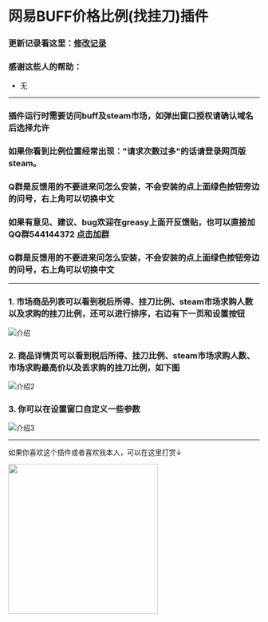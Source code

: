 # 网易BUFF价格比例(找挂刀)插件

### **更新记录看这里：[修改记录](https://gitee.com/pronax/buffMarketHelper/commits/master)**
### 感谢这些人的帮助：
* 无
---

### 插件运行时需要访问buff及steam市场，如弹出窗口授权请确认域名后选择允许

### **如果你看到比例位置经常出现："请求次数过多"的话请登录网页版steam。**

### Q群是反馈用的不要进来问怎么安装，不会安装的点上面绿色按钮旁边的问号，右上角可以切换中文
### 如果有意见、建议、bug欢迎在greasy上面开反馈贴，也可以直接加QQ群544144372 [点击加群](https://jq.qq.com/?_wv=1027&k=U8mqorxQ) 
### Q群是反馈用的不要进来问怎么安装，不会安装的点上面绿色按钮旁边的问号，右上角可以切换中文

---

### 1. 市场商品列表可以看到税后所得、挂刀比例、steam市场求购人数以及求购的挂刀比例，还可以进行排序，右边有下一页和设置按钮
   ![介绍](https://gitee.com/pronax/buffMarketHelper/raw/master/%E4%BB%8B%E7%BB%8D1.png)    
### 2. 商品详情页可以看到税后所得、挂刀比例、steam市场求购人数、市场求购最高价以及丢求购的挂刀比例，如下图  
   ![介绍2](https://gitee.com/pronax/buffMarketHelper/raw/master/%E4%BB%8B%E7%BB%8D2.png)
### 3. 你可以在设置窗口自定义一些参数  
   ![介绍3](https://gitee.com/pronax/buffMarketHelper/raw/master/%E4%BB%8B%E7%BB%8D3.png)

---
如果你喜欢这个插件或者喜欢我本人，可以在这里打赏↓

<img src="https://gitee.com/pronax/self-use-oil-warehouse/raw/master/donate.png"  height="300" width="300">